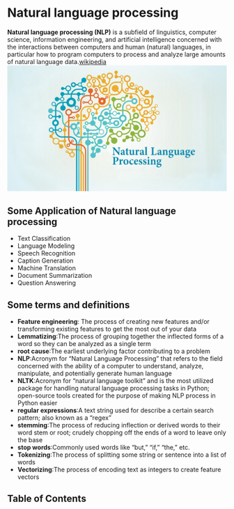 # Natural language processing

**Natural language processing (NLP)** is a subfield of linguistics, computer science, information engineering, and artificial intelligence concerned with the interactions between computers and human (natural) languages, in particular how to program computers to process and analyze large amounts of natural language data.[wikipedia](https://en.wikipedia.org/wiki/Natural_language_processing)
![](images/nlp.jpeg)

## Some Application of Natural language processing
- Text Classification
- Language Modeling
- Speech Recognition
- Caption Generation
- Machine Translation
- Document Summarization
- Question Answering
## Some terms and definitions
- **Feature engineering**: The process of creating new features and/or transforming existing features to get the most out of your data
- **Lemmatizing**:The process of grouping together the inflected forms of a word so they can be analyzed as a single term
- **root cause**:The earliest underlying factor contributing to a problem
- **NLP**:Acronym for “Natural Language Processing” that refers to the field concerned with the ability of a computer to understand, analyze, manipulate, and potentially generate human language
- **NLTK**:Acronym for “natural language toolkit” and is the most utilized package for handling natural language processing tasks in Python; open-source tools created for the purpose of making NLP process in Python easier
- **regular expressions**:A text string used for describe a certain search pattern; also known as a “regex”
- **stemming**:The process of reducing inflection or derived words to their word stem or root; crudely chopping off the ends of a word to leave only the base
- **stop words**:Commonly used words like “but,” “if,” “the,” etc.
- **Tokenizing**:The process of splitting some string or sentence into a list of words
- **Vectorizing**:The process of encoding text as integers to create feature vectors
## Table of Contents

